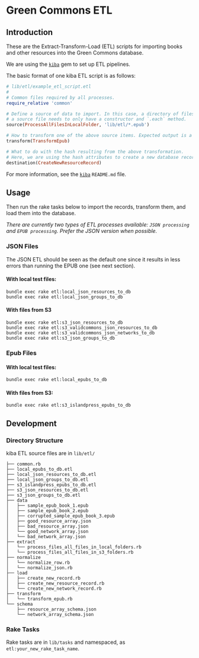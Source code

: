 # Green Commons ETL

## Introduction

These are the Extract-Transform-Load (ETL)
scripts for importing books and other resources
into the Green Commons database.

We are using the [`kiba`] gem
to set up ETL pipelines.

[`kiba`]: https://github.com/thbar/kiba

The basic format of one kiba ETL script is as follows:

```ruby
# lib/etl/example_etl_script.etl
#
# Common files required by all processes.
require_relative 'common'

# Define a source of data to import. In this case, a directory of files.
# a source file needs to only have a constructor and `.each` method.
source(ProcessAllFilesInLocalFolder, 'lib/etl/*.epub')

# How to transform one of the above source items. Expected output is a hash.
transform(TransformEpub)

# What to do with the hash resulting from the above transformation.
# Here, we are using the hash attributes to create a new database record.
destination(CreateNewResourceRecord)
```

For more information, see the [`kiba`] `README.md` file.

## Usage

Then run the rake tasks below to import the records,
transform them,
and load them into the database.

*There are currently two types of ETL processes available: `JSON processing` and `EPUB processing`. Prefer the JSON version when possible.*

### JSON Files

The JSON ETL should be seen as the default one since it results in less errors than running the EPUB one (see next section).

#### With local test files:

```
bundle exec rake etl:local_json_resources_to_db
bundle exec rake etl:local_json_groups_to_db
```

#### With files from S3

```
bundle exec rake etl:s3_json_resources_to_db
bundle exec rake etl:s3_validcommons_json_resources_to_db
bundle exec rake etl:s3_validcommons_json_networks_to_db
bundle exec rake etl:s3_json_groups_to_db
```

### Epub Files

#### With local test files:

```
bundle exec rake etl:local_epubs_to_db
```

#### With files from S3:

```
bundle exec rake etl:s3_islandpress_epubs_to_db
```

## Development

### Directory Structure

kiba ETL source files are in `lib/etl/`

```
├── common.rb
├── local_epubs_to_db.etl
├── local_json_resources_to_db.etl
├── local_json_groups_to_db.etl
├── s3_islandpress_epubs_to_db.etl
├── s3_json_resources_to_db.etl
├── s3_json_groups_to_db.etl
├── data
│   ├── sample_epub_book_1.epub
│   ├── sample_epub_book_2.epub
│   ├── corrupted_sample_epub_book_3.epub
│   ├── good_resource_array.json
│   ├── bad_resource_array.json
│   └── good_network_array.json
│   └── bad_network_array.json
├── extract
│   └── process_files_all_files_in_local_folders.rb
│   └── process_files_all_files_in_s3_folders.rb
├── normalize
│   └── normalize_row.rb
│   └── normalize_json.rb
├── load
│   ├── create_new_record.rb
│   ├── create_new_resource_record.rb
│   └── create_new_network_record.rb
├── transform
│   └── transform_epub.rb
└── schema
    ├── resource_array_schema.json
    └── network_array_schema.json

```

### Rake Tasks

Rake tasks are in `lib/tasks` and namespaced, as `etl:your_new_rake_task_name`.
